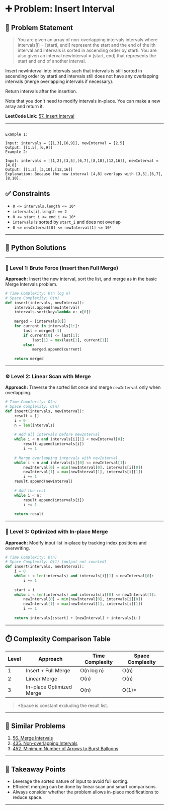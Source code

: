 # ➕ Problem: Insert Interval

## 📘 Problem Statement

> You are given an array of non-overlapping intervals intervals where intervals[i] = [starti, endi] represent the start and the end of the ith interval and intervals is sorted in ascending order by starti. You are also given an interval newInterval = [start, end] that represents the start and end of another interval.

Insert newInterval into intervals such that intervals is still sorted in ascending order by starti and intervals still does not have any overlapping intervals (merge overlapping intervals if necessary).

Return intervals after the insertion.

Note that you don't need to modify intervals in-place. You can make a new array and return it.

**LeetCode Link:** [57. Insert Interval](https://leetcode.com/problems/insert-interval/)

---

```

Example 1:

Input: intervals = [[1,3],[6,9]], newInterval = [2,5]
Output: [[1,5],[6,9]]
Example 2:

Input: intervals = [[1,2],[3,5],[6,7],[8,10],[12,16]], newInterval = [4,8]
Output: [[1,2],[3,10],[12,16]]
Explanation: Because the new interval [4,8] overlaps with [3,5],[6,7],[8,10].

```

## ✅ Constraints

- `0 <= intervals.length <= 10⁴`
- `intervals[i].length == 2`
- `0 <= start_i <= end_i <= 10⁴`
- `intervals` is sorted by `start_i` and does not overlap
- `0 <= newInterval[0] <= newInterval[1] <= 10⁴`

---

## 🧠 Python Solutions

---

### 🧪 Level 1: Brute Force (Insert then Full Merge)

**Approach:** Insert the new interval, sort the list, and merge as in the basic Merge Intervals problem.

```python
# Time Complexity: O(n log n)
# Space Complexity: O(n)
def insert(intervals, newInterval):
    intervals.append(newInterval)
    intervals.sort(key=lambda x: x[0])
    
    merged = [intervals[0]]
    for current in intervals[1:]:
        last = merged[-1]
        if current[0] <= last[1]:
            last[1] = max(last[1], current[1])
        else:
            merged.append(current)
    
    return merged
```

---

### ⚙️ Level 2: Linear Scan with Merge

**Approach:** Traverse the sorted list once and merge `newInterval` only when overlapping.

```python
# Time Complexity: O(n)
# Space Complexity: O(n)
def insert(intervals, newInterval):
    result = []
    i = 0
    n = len(intervals)
    
    # Add all intervals before newInterval
    while i < n and intervals[i][1] < newInterval[0]:
        result.append(intervals[i])
        i += 1
    
    # Merge overlapping intervals with newInterval
    while i < n and intervals[i][0] <= newInterval[1]:
        newInterval[0] = min(newInterval[0], intervals[i][0])
        newInterval[1] = max(newInterval[1], intervals[i][1])
        i += 1
    result.append(newInterval)
    
    # Add the rest
    while i < n:
        result.append(intervals[i])
        i += 1
    
    return result
```

---

### 🚀 Level 3: Optimized with In-place Merge

**Approach:** Modify input list in-place by tracking index positions and overwriting.

```python
# Time Complexity: O(n)
# Space Complexity: O(1) (output not counted)
def insert(intervals, newInterval):
    i = 0
    while i < len(intervals) and intervals[i][1] < newInterval[0]:
        i += 1
    
    start = i
    while i < len(intervals) and intervals[i][0] <= newInterval[1]:
        newInterval[0] = min(newInterval[0], intervals[i][0])
        newInterval[1] = max(newInterval[1], intervals[i][1])
        i += 1
    
    return intervals[:start] + [newInterval] + intervals[i:]
```

---

## ⏱️ Complexity Comparison Table

| Level | Approach                 | Time Complexity | Space Complexity |
|-------|--------------------------|-----------------|------------------|
| 1     | Insert + Full Merge      | O(n log n)      | O(n)             |
| 2     | Linear Merge             | O(n)            | O(n)             |
| 3     | In-place Optimized Merge| O(n)            | O(1)*            |

> *Space is constant excluding the result list.

---

## 🔗 Similar Problems

1. [56. Merge Intervals](https://leetcode.com/problems/merge-intervals/)
2. [435. Non-overlapping Intervals](https://leetcode.com/problems/non-overlapping-intervals/)
3. [452. Minimum Number of Arrows to Burst Balloons](https://leetcode.com/problems/minimum-number-of-arrows-to-burst-balloons/)

---

## 📌 Takeaway Points

- Leverage the sorted nature of input to avoid full sorting.
- Efficient merging can be done by linear scan and smart comparisons.
- Always consider whether the problem allows in-place modifications to reduce space.

---
